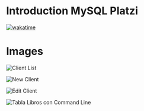 # Introduction MySQL Platzi

<a href="https://wakatime.com/@bartoligerman497">
  <img 
    src="https://wakatime.com/badge/user/007a853f-0752-4493-a031-cf70b329845c/project/a4082edd-08b4-488e-b92c-252e88e8d95b.svg"
    alt="wakatime"
  >
</a>

# Images

![Client List](https://user-images.githubusercontent.com/53313625/185172850-3d2a34d9-f647-4868-a5df-b3d8fc42ee8b.png)

![New Client](https://user-images.githubusercontent.com/53313625/185175967-c128cacd-f410-4aba-ad9d-c8c6f09c749f.png)

![Edit Client](https://user-images.githubusercontent.com/53313625/185175837-f4283c73-2b34-4a06-9027-5453d6819b55.png)

![Tabla Libros con Command Line](https://user-images.githubusercontent.com/53313625/179322557-0a71c2da-b9af-4ceb-b5fd-4ebe02d98231.png)
